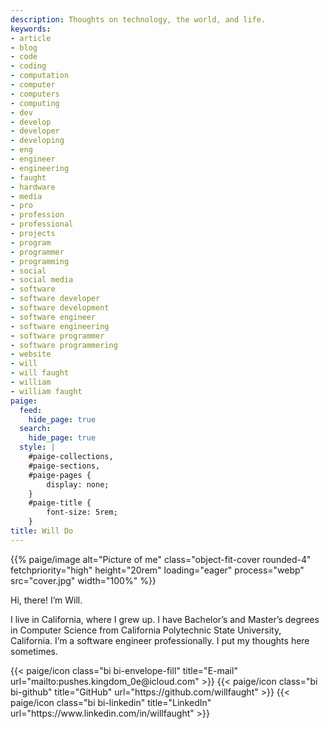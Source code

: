 ```yaml
---
description: Thoughts on technology, the world, and life.
keywords:
- article
- blog
- code
- coding
- computation
- computer
- computers
- computing
- dev
- develop
- developer
- developing
- eng
- engineer
- engineering
- faught
- hardware
- media
- pro
- profession
- professional
- projects
- program
- programmer
- programming
- social
- social media
- software
- software developer
- software development
- software engineer
- software engineering
- software programmer
- software programmering
- website
- will
- will faught
- william
- william faught
paige:
  feed:
    hide_page: true
  search:
    hide_page: true
  style: |
    #paige-collections,
    #paige-sections,
    #paige-pages {
        display: none;
    }
    #paige-title {
        font-size: 5rem;
    }
title: Will Do
---
```


<p>{{% paige/image alt="Picture of me" class="object-fit-cover rounded-4" fetchpriority="high" height="20rem" loading="eager" process="webp" src="cover.jpg" width="100%" %}}</p>

<p class="display-5 fw-bold h2 text-center">Hi, there! I’m Will.</p>

<div class="container-fluid">
    <div class="justify-content-center row">
        <div class="col col-auto col-lg-7 px-0">
            <p class="lead text-center">I live in California, where I grew up. I have Bachelor’s and Master’s degrees in Computer Science from California Polytechnic State University, California. I’m a software engineer professionally. I put my thoughts here sometimes.</p>
        </div>
    </div>
</div>

<div class="column-gap-3 d-flex display-6 justify-content-center mb-3">
    {{< paige/icon class="bi bi-envelope-fill" title="E-mail" url="mailto:pushes.kingdom_0e@icloud.com" >}}
    {{< paige/icon class="bi bi-github" title="GitHub" url="https://github.com/willfaught" >}}
    {{< paige/icon class="bi bi-linkedin" title="LinkedIn" url="https://www.linkedin.com/in/willfaught" >}}
</div>
